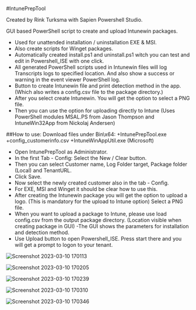 #IntunePrepTool

Created by Rink Turksma with Sapien Powershell Studio.

GUI based PowerShell script to create and upload Intunewin packages.
- Used for unattended installation / uninstallation EXE & MSI.
- Also create scripts for Winget packages.
- Automatically created install.ps1 and uninstall.ps1 witch you can test and edit in Powershell_ISE with one click.
- All generated PowerShell scripts used in Intunewin files will log Transcripts logs to specified location. And also show a success or warning in the event viewer PowerShell log.
- Button to create Intunewin file and print detection method in the app. (Which also writes a config.csv file to the package directory.)
- After you select create Intunewin. You will get the option to select a PNG file.
- Then you can use the option for uploading directly to Intune (Uses PowerShell modules MSAL.PS from Jason Thompson and IntuneWin32App from Nickolaj Andersen)

##How to use: 
Download files under Bin\x64:
    +IntunePrepTool.exe
    +config_customerinfo.csv
    +IntuneWinAppUtil.exe (Microsoft)
- Open IntunePrepTool as Administrator.
- In the first Tab - Config: Select the New / Clear button.
- Then you can select Customer name, Log Folder target, Package folder (Local) and TenantURL.
- Click Save.
- Now select the newly created customer also in the tab - Config.
- For EXE, MSI and Winget it should be clear how to use this.
- After creating the Intunewin package you will get the option to upload a logo. (This is mandatory for the upload to Intune option) Select a PNG file.
- When you want to upload a package to Intune, please use load config.csv from the output package directory. (Location visible when creating package in GUI)
-The GUI shows the parameters for installation and detection method.
- Use Upload button to open Powershell_ISE. Press start there and you will get a prompt to logon to your tenant.


![Screenshot 2023-03-10 170113](https://user-images.githubusercontent.com/127322820/224364743-8f69c55d-404f-441b-84cb-d3d4415dc9db.png)


![Screenshot 2023-03-10 170205](https://user-images.githubusercontent.com/127322820/224364767-0a620854-963f-466b-a177-58966a22082c.png)


![Screenshot 2023-03-10 170239](https://user-images.githubusercontent.com/127322820/224364779-1ee20690-3400-435e-8823-88f30af99d00.png)


![Screenshot 2023-03-10 170310](https://user-images.githubusercontent.com/127322820/224364797-debe4c87-6132-427e-85e5-0109308ddd5e.png)

![Screenshot 2023-03-10 170346](https://user-images.githubusercontent.com/127322820/224364810-aae03744-703d-4e7f-af95-720e6685b7b7.png)

